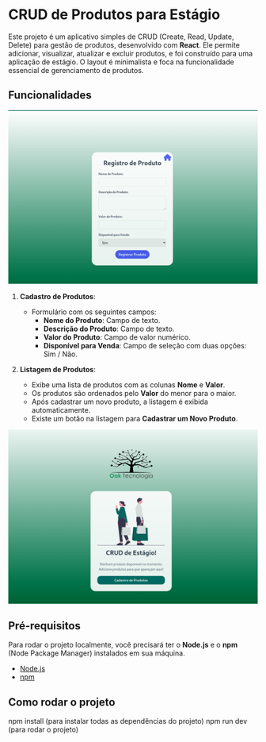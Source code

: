 # CRUD de Produtos para Estágio

Este projeto é um aplicativo simples de CRUD (Create, Read, Update, Delete) para gestão de produtos, desenvolvido com **React**. Ele permite adicionar, visualizar, atualizar e excluir produtos, e foi construído para uma aplicação de estágio. O layout é minimalista e foca na funcionalidade essencial de gerenciamento de produtos.

## Funcionalidades

![Tela de Cadastro](src/assets/regisproductgit.png)

1. **Cadastro de Produtos**:
   - Formulário com os seguintes campos:
     - **Nome do Produto**: Campo de texto.
     - **Descrição do Produto**: Campo de texto.
     - **Valor do Produto**: Campo de valor numérico.
     - **Disponível para Venda**: Campo de seleção com duas opções: Sim / Não.

2. **Listagem de Produtos**:
   - Exibe uma lista de produtos com as colunas **Nome** e **Valor**.
   - Os produtos são ordenados pelo **Valor** do menor para o maior.
   - Após cadastrar um novo produto, a listagem é exibida automaticamente.
   - Existe um botão na listagem para **Cadastrar um Novo Produto**.

![Tela de Listagem](src/assets/homegit.png)

## Pré-requisitos

Para rodar o projeto localmente, você precisará ter o **Node.js** e o **npm** (Node Package Manager) instalados em sua máquina.

- [Node.js](https://nodejs.org/)
- [npm](https://www.npmjs.com/)

## Como rodar o projeto

npm install  (para instalar todas as dependências do projeto)
npm run dev (para rodar o projeto) 

